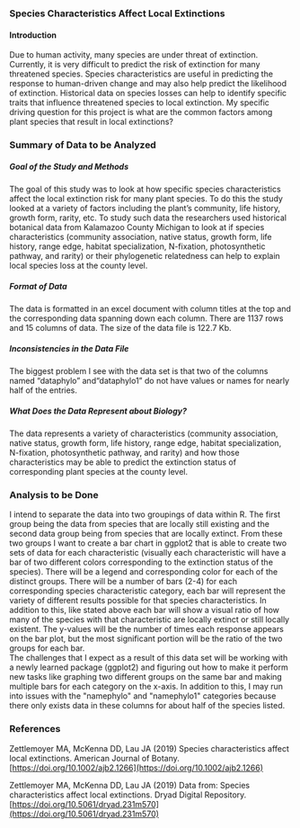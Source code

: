 ﻿


### Species Characteristics Affect Local Extinctions

#### Introduction

Due to human activity, many species are under threat of extinction.  Currently, it is very difficult to predict the risk of extinction for many threatened species.  Species characteristics are useful in predicting the response to human-driven change and may also help predict the likelihood of extinction.  Historical data on species losses can help to identify specific traits that influence threatened species to local extinction.  My specific driving question for this project is what are the common factors among plant species that result in local extinctions?

### Summary of Data to be Analyzed
##### Goal of the Study and Methods
The goal of this study was to look at how specific species characteristics affect the local extinction risk for many plant species.  To do this the study looked at a variety of factors including the plant’s community, life history, growth form, rarity, etc.  To study such data the researchers used historical botanical data from Kalamazoo County Michigan to look at if species characteristics (community association, native status, growth form, life history, range edge, habitat specialization, N-fixation, photosynthetic pathway, and rarity) or their phylogenetic relatedness can help to explain local species loss at the county level.
##### Format of Data
The data is formatted in an excel document with column titles at the top and the corresponding data spanning down each column.  There are 1137 rows and 15 columns of data.  The size of the data file is 122.7 Kb.  
##### Inconsistencies in the Data File
The biggest problem I see with the data set is that two of the columns named “dataphylo” and“dataphylo1” do not have values or names for nearly half of the entries.
##### What Does the Data Represent about Biology?
The data represents a variety of characteristics (community association, native status, growth form, life history, range edge, habitat specialization, N-fixation, photosynthetic pathway, and rarity) and how those characteristics may be able to predict the extinction status of corresponding plant species at the county level.
### Analysis to be Done
I intend to separate the data into two groupings of data within R.  The first group being the data from species that are locally still existing and the second data group being from species that are locally extinct.  From these two groups I want to create a bar chart in ggplot2 that is able to create two sets of data for each characteristic (visually each characteristic will have a bar of two different colors corresponding to the extinction status of the species).  There will be a legend and corresponding color for each of the distinct groups.  There will be a number of bars (2-4) for each corresponding species characteristic category, each bar will represent the variety of different results possible for that species characteristics.  In addition to this, like stated above each bar will show a visual ratio of how many of the species with that characteristic are locally extinct or still locally existent.  The y-values will be the number of times each response appears on the bar plot, but the most significant portion will be the ratio of the two groups for each bar.   
The challenges that I expect as a result of this data set will be working with a newly learned package (ggplot2) and figuring out how to make it perform new tasks like graphing two different groups on the same bar and making multiple bars for each category on the x-axis.  In addition to this, I may run into issues with the "namephylo" and "namephylo1" categories because there only exists data in these columns for about half of the species listed.  

### References 
Zettlemoyer MA, McKenna DD, Lau JA (2019) Species characteristics affect local extinctions. American Journal of Botany. [https://doi.org/10.1002/ajb2.1266](https://doi.org/10.1002/ajb2.1266)

Zettlemoyer MA, McKenna DD, Lau JA (2019) Data from: Species characteristics affect local extinctions. Dryad Digital Repository. [https://doi.org/10.5061/dryad.231m570](https://doi.org/10.5061/dryad.231m570)
